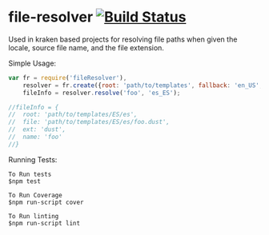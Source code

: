 file-resolver [![Build Status](https://travis-ci.org/paypal/kraken-js.png)](https://travis-ci.org/krakenjs/file-resolver)
============

Used in kraken based projects for resolving file paths when given the locale, source file name, and the file extension.

Simple Usage:

```javascript
var fr = require('fileResolver'),
    resolver = fr.create({root: 'path/to/templates', fallback: 'en_US', ext: 'dust'}),
    fileInfo = resolver.resolve('foo', 'es_ES');

//fileInfo = {
//  root: 'path/to/templates/ES/es',
//  file: 'path/to/templates/ES/es/foo.dust',
//  ext: 'dust',
//  name: 'foo'
//}
```

Running Tests:

```
To Run tests
$npm test

To Run Coverage
$npm run-script cover

To Run linting
$npm run-script lint
```
